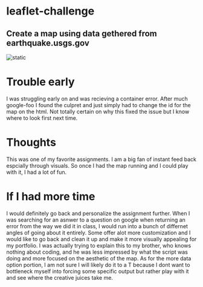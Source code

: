 # leaflet-challenge

## Create a map using data gethered from earthquake.usgs.gov
![static](https://user-images.githubusercontent.com/67917648/108422293-fb31b180-71fb-11eb-9cb2-fd473db444a7.png)

# Trouble early
I was struggling early on and was recieving a container error. After much google-foo I found the culpret and just simply had to change the id for the map on the html. Not totally certain on why this fixed the issue but I know where to look first next time.

# Thoughts
This was one of my favorite assignments. I am a big fan of instant feed back espcially through visuals. So once I had the map running and I could play with it, I had a lot of fun.

# If I had more time
I would definitely go back and personalize the assignment further. When I was searching for an asnwer to a question on google when returning an error from the way we did it in class, I would run into a bunch of differnet angles of going about it entirely. Some offer alot more customization and I would like to go back and clean it up and make it more visually  appealing for my portfolio. I was actually trying to explain this to my brother, who knows nothing about coding, and he was less impressed by what the script was doing and more focused on the aesthetic of the map. As for the more data option portion, I am not sure I will likely do it to a T because I dont want to bottleneck myself into forcing some specific output but rather play with it and see where the creative juices take me.

